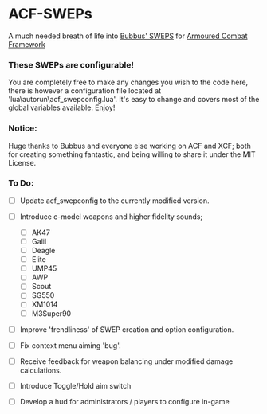 # ACF-SWEPs
A much needed breath of life into [Bubbus' SWEPS](https://github.com/Bubbus/ACF-SWEPs) for [Armoured Combat Framework](https://github.com/nrlulz/ACF)

### These SWEPs are configurable!
You are completely free to make any changes you wish to the code here, there is however a configuration file located at 'lua\autorun\acf_swepconfig.lua'. It's easy to change and covers most of the global variables available. Enjoy!


### Notice:
Huge thanks to Bubbus and everyone else working on ACF and XCF; both for creating something fantastic, and being willing to share it under the MIT License.


### To Do:
- [ ] Update acf_swepconfig to the currently modified version.
- [ ] Introduce c-model weapons and higher fidelity sounds;
  - [ ] AK47
  - [ ] Galil
  - [ ] Deagle
  - [ ] Elite
  - [ ] UMP45
  - [ ] AWP
  - [ ] Scout
  - [ ] SG550
  - [ ] XM1014
  - [ ] M3Super90
- [ ] Improve 'frendliness' of SWEP creation and option configuration.
- [ ] Fix context menu aiming 'bug'.
- [ ] Receive feedback for weapon balancing under modified damage calculations.
- [ ] Introduce Toggle/Hold aim switch
- [ ] Develop a hud for administrators / players to configure in-game
		
  
